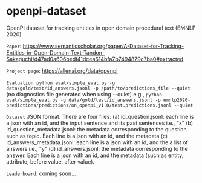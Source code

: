 # openpi-dataset
OpenPI dataset for tracking entities in open domain procedural text
(EMNLP 2020)

`Paper`: https://www.semanticscholar.org/paper/A-Dataset-for-Tracking-Entities-in-Open-Domain-Text-Tandon-Sakaguchi/d47ad0a606bedf41dcea614bfa7b7494879c7ba0#extracted

`Project page`: https://allenai.org/data/openpi

`Evaluation`: ```python eval/simple_eval.py -g data/gold/test/id_answers.jsonl -p /path/to/predictions_file --quiet``` (no diagnostics file generated when using --quiet)
e.g., ```python eval/simple_eval.py -g data/gold/test/id_answers.jsonl -p emnlp2020-predictions/predictions/on_openpi_v1.0/test.predictions.jsonl --quiet```

`Dataset` JSON format. There are four files:
  (a) id_question.jsonl: each line is a json with an id, and the input sentence and its past sentences i.e., "x"
  (b) id_question_metadata.jsonl: the metadata corresponding to the question such as topic. Each line is a json with an id, and the metadata
  (c) id_answers_metadata.jsonl: each line is a json with an id, and the a list of answers i.e., "y"
  (d) id_answers.jsonl: the metadata corresponding to the answer. Each line is a json with an id, and the metadata (such as entity, attribute, before value, after value).


`Leaderboard`: coming soon...